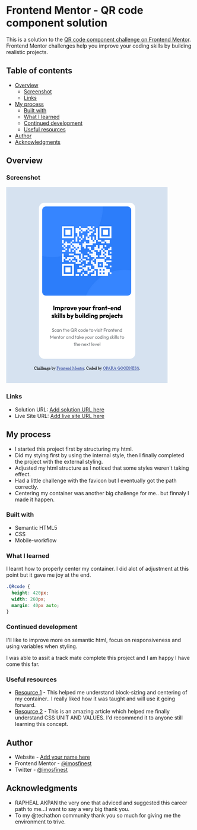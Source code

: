 # Frontend Mentor - QR code component solution

This is a solution to the [QR code component challenge on Frontend Mentor](https://www.frontendmentor.io/challenges/qr-code-component-iux_sIO_H). Frontend Mentor challenges help you improve your coding skills by building realistic projects. 

## Table of contents

- [Overview](#overview)
  - [Screenshot](#screenshot)
  - [Links](#links)
- [My process](#my-process)
  - [Built with](#built-with)
  - [What I learned](#what-i-learned)
  - [Continued development](#continued-development)
  - [Useful resources](#useful-resources)
- [Author](#author)
- [Acknowledgments](#acknowledgments)

## Overview

### Screenshot
![](images/screen-shot.png)

### Links

- Solution URL: [Add solution URL here](https://your-solution-url.com)
- Live Site URL: [Add live site URL here](https://imosfinest.github.io/QR-code-component/)

## My process
- I started this project first by structuring my html.
- Did my stying first by using the internal style, then I finally completed the project with the external styling.
- Adjusted my html structure as I noticed that some styles weren't taking effect.
- Had a little challenge with the favicon but I eventually got the path correctly.
- Centering my container was another big challenge for me.. but finnaly I made it happen.

### Built with

- Semantic HTML5 
- CSS
- Mobile-workflow

### What I learned

I learnt how to properly center my container. I did alot of adjustment at this point but it gave me joy at the end.

```css
.QRcode {
  height: 420px;
  width: 260px;
  margin: 40px auto;
}
```

### Continued development

I'll like to improve more on semantic html, focus on responsiveness and using variables when styling.

I was able to assit a track mate complete this project and I am happy I have come this far.

### Useful resources

- [Resource 1](https://www.codecademy.com/) - This helped me understand block-sizing and centering of my container.. I really liked how it was taught and  will use it going forward.
- [Resource 2](https://developer.mozilla.org/en-US/) - This is an amazing article which helped me finally understand CSS UNIT AND VALUES. I'd recommend it to anyone still learning this concept.

## Author

- Website - [Add your name here](https://www.your-site.com)
- Frontend Mentor - [@imosfinest](https://www.frontendmentor.io/profile/imosfinest)
- Twitter - [@imosfinest](https://www.twitter.com/@imosfinest)

## Acknowledgments

- RAPHEAL AKPAN the very one that adviced and suggested this career path to me...I want to say a very big thank you.
- To my @techathon community thank you so much for giving me the environment to trive.


